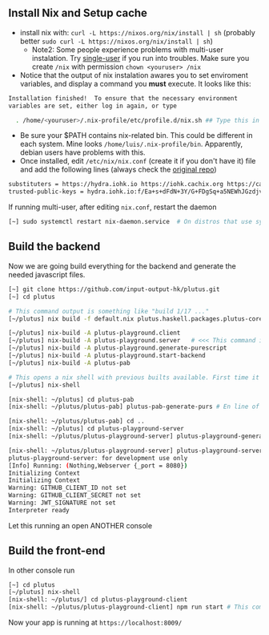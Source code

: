 ## Install Nix and Setup cache 

- install nix with: `curl -L https://nixos.org/nix/install | sh` (probably better `sudo curl -L https://nixos.org/nix/install | sh`)
    - Note2: Some people experience problems with multi-user instalation. Try [single-user](https://nixos.org/manual/nix/stable/#sect-single-user-installation) if you run into troubles. Make sure you create `/nix` with permission `chown <youruser> /nix`
- Notice that the output of nix instalation awares you to set enviroment variables, and display a command you **must** execute. It looks like this:
```bash
Installation finished!  To ensure that the necessary environment
variables are set, either log in again, or type

  . /home/<youruser>/.nix-profile/etc/profile.d/nix.sh ## Type this in your console, and ensure your ~/.profile has a nix-related path
```
- Be sure your $PATH contains nix-related bin. This could be different in each system. Mine looks `/home/luis/.nix-profile/bin`. Apparently, debian users have problems with this.
- Once installed, edit `/etc/nix/nix.conf` (create it if you don't have it) file and add the following lines (always check the [original repo](https://github.com/input-output-hk/plutus#how-to-set-up-the-iohk-binary-caches****))

```bash
substituters = https://hydra.iohk.io https://iohk.cachix.org https://cache.nixos.org/
trusted-public-keys = hydra.iohk.io:f/Ea+s+dFdN+3Y/G+FDgSq+a5NEWhJGzdjvKNGv0/EQ= iohk.cachix.org-1:DpRUyj7h7V830dp/i6Nti+NEO2/nhblbov/8MW7Rqoo= cache.nixos.org-1:6NCHdD59X431o0gWypbMrAURkbJ16ZPMQFGspcDShjY=
```

If running multi-user, after editing `nix.conf`, restart the daemon

```bash
[~] sudo systemctl restart nix-daemon.service  # On distros that use systemd
```

## Build the backend

Now we are going build everything for the backend and generate the needed javascript files.

```bash
[~] git clone https://github.com/input-output-hk/plutus.git
[~] cd plutus

# This command output is something like "build 1/17 ..."
[~/plutus] nix build -f default.nix plutus.haskell.packages.plutus-core.components.library

[~/plutus] nix-build -A plutus-playground.client
[~/plutus] nix-build -A plutus-playground.server   # <<< This command is outdated in the original repo
[~/plutus] nix-build -A plutus-playground.generate-purescript
[~/plutus] nix-build -A plutus-playground.start-backend
[~/plutus] nix-build -A plutus-pab

# This opens a nix shell with previous builts available. First time it copies many things.
[~/plutus] nix-shell

[nix-shell: ~/plutus] cd plutus-pab
[nix-shell: ~/plutus/plutus-pab] plutus-pab-generate-purs # En line of output message is "Done: generated"

[nix-shell: ~/plutus/plutus-pab] cd ..
[nix-shell: ~/plutus] cd plutus-playground-server
[nix-shell: ~/plutus/plutus-playground-server] plutus-playground-generate-purs # There is a long message ending in "Done: generated"

[nix-shell: ~/plutus/plutus-playground-server] plutus-playground-server # This executes the backend. The output looks like
plutus-playground-server: for development use only
[Info] Running: (Nothing,Webserver {_port = 8080})
Initializing Context
Initializing Context
Warning: GITHUB_CLIENT_ID not set
Warning: GITHUB_CLIENT_SECRET not set
Warning: JWT_SIGNATURE not set
Interpreter ready
```

Let this running an open ANOTHER console

## Build the front-end

In other console run

```bash
[~] cd plutus
[~/plutus] nix-shell
[nix-shell: ~/plutus/] cd plutus-playground-client
[nix-shell: ~/plutus/plutus-playground-client] npm run start # This compiles the frontend. It should end in wdm｣: Compiled successfully.
```

Now your app is running at `https://localhost:8009/`
